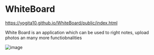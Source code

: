 # WhiteBoard
https://yogita10.github.io/WhiteBoard/public/index.html  

White Board is an application which can be used to right notes, upload photos an many more functiobnalities  

![image](https://user-images.githubusercontent.com/54748438/128476820-1465de99-79f8-4a82-b9f5-3af25722659e.png)
